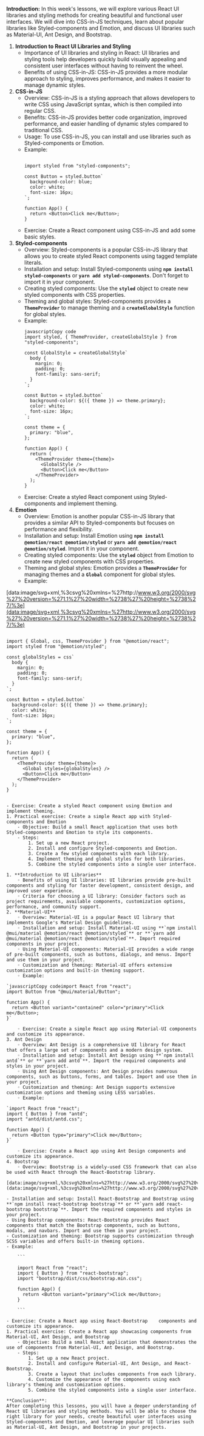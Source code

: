 **Introduction:**
In this week's lessons, we will explore various React UI libraries and styling methods for creating beautiful and functional user interfaces. We will dive into CSS-in-JS techniques, learn about popular libraries like Styled-components and Emotion, and discuss UI libraries such as Material-UI, Ant Design, and Bootstrap.

1. **Introduction to React UI Libraries and Styling**
   - Importance of UI libraries and styling in React: UI libraries and styling tools help developers quickly build visually appealing and consistent user interfaces without having to reinvent the wheel.
   - Benefits of using CSS-in-JS: CSS-in-JS provides a more modular approach to styling, improves performance, and makes it easier to manage dynamic styles.
2. **CSS-in-JS**
   - Overview: CSS-in-JS is a styling approach that allows developers to write CSS using JavaScript syntax, which is then compiled into regular CSS.
   - Benefits: CSS-in-JS provides better code organization, improved performance, and easier handling of dynamic styles compared to traditional CSS.
   - Usage: To use CSS-in-JS, you can install and use libraries such as Styled-components or Emotion.
   - Example:
     ```

     import styled from "styled-components";

     const Button = styled.button`
       background-color: blue;
       color: white;
       font-size: 16px;
     `;

     function App() {
       return <Button>Click me</Button>;
     }

     ```
   - Exercise: Create a React component using CSS-in-JS and add some basic styles.
3. **Styled-components**
   - Overview: Styled-components is a popular CSS-in-JS library that allows you to create styled React components using tagged template literals.
   - Installation and setup: Install Styled-components using **`npm install styled-components`** or **`yarn add styled-components`**. Don't forget to import it in your component.
   - Creating styled components: Use the **`styled`** object to create new styled components with CSS properties.
   - Theming and global styles: Styled-components provides a **`ThemeProvider`** to manage theming and a **`createGlobalStyle`** function for global styles.
   - Example:
     ```
     javascriptCopy code
     import styled, { ThemeProvider, createGlobalStyle } from "styled-components";

     const GlobalStyle = createGlobalStyle`
       body {
         margin: 0;
         padding: 0;
         font-family: sans-serif;
       }
     `;

     const Button = styled.button`
       background-color: ${({ theme }) => theme.primary};
       color: white;
       font-size: 16px;
     `;

     const theme = {
       primary: "blue",
     };

     function App() {
       return (
         <ThemeProvider theme={theme}>
           <GlobalStyle />
           <Button>Click me</Button>
         </ThemeProvider>
       );
     }

     ```
   - Exercise: Create a styled React component using Styled-components and implement theming.
4. **Emotion**
   - Overview: Emotion is another popular CSS-in-JS library that provides a similar API to Styled-components but focuses on performance and flexibility.
   - Installation and setup: Install Emotion using **`npm install @emotion/react @emotion/styled`** or **`yarn add @emotion/react @emotion/styled`**. Import it in your component.
   - Creating styled components: Use the **`styled`** object from Emotion to create new styled components with CSS properties.
   - Theming and global styles: Emotion provides a **`ThemeProvider`** for managing themes and a **`Global`** component for global styles.
   - Example:

[data:image/svg+xml,%3csvg%20xmlns=%27http://www.w3.org/2000/svg%27%20version=%271.1%27%20width=%2738%27%20height=%2738%27/%3e](data:image/svg+xml,%3csvg%20xmlns=%27http://www.w3.org/2000/svg%27%20version=%271.1%27%20width=%2738%27%20height=%2738%27/%3e)

```

import { Global, css, ThemeProvider } from "@emotion/react";
import styled from "@emotion/styled";

const globalStyles = css`
  body {
    margin: 0;
    padding: 0;
    font-family: sans-serif;
  }
`;

const Button = styled.button`
  background-color: ${({ theme }) => theme.primary};
  color: white;
  font-size: 16px;
`;

const theme = {
  primary: "blue",
};

function App() {
  return (
    <ThemeProvider theme={theme}>
      <Global styles={globalStyles} />
      <Button>Click me</Button>
    </ThemeProvider>
  );
}
```

````

- Exercise: Create a styled React component using Emotion and implement theming.
1. Practical exercise: Create a simple React app with Styled-components and Emotion
    - Objective: Build a small React application that uses both Styled-components and Emotion to style its components.
    - Steps:
        1. Set up a new React project.
        2. Install and configure Styled-components and Emotion.
        3. Create a few styled components with each library.
        4. Implement theming and global styles for both libraries.
        5. Combine the styled components into a single user interface.

1. **Introduction to UI Libraries**
    ◦ Benefits of using UI libraries: UI libraries provide pre-built components and styling for faster development, consistent design, and improved user experience.
    ◦ Criteria for choosing a UI library: Consider factors such as project requirements, available components, customization options, performance, and community support.
2. **Material-UI**
    ◦ Overview: Material-UI is a popular React UI library that implements Google's Material Design guidelines.
    ◦ Installation and setup: Install Material-UI using **`npm install @mui/material @emotion/react @emotion/styled`** or **`yarn add @mui/material @emotion/react @emotion/styled`**. Import required components in your project.
    ◦ Using Material-UI components: Material-UI provides a wide range of pre-built components, such as buttons, dialogs, and menus. Import and use them in your project.
    ◦ Customization and theming: Material-UI offers extensive customization options and built-in theming support.
    ◦ Example:

`javascriptCopy codeimport React from "react";
import Button from "@mui/material/Button";

function App() {
  return <Button variant="contained" color="primary">Click me</Button>;
}`

    ◦ Exercise: Create a simple React app using Material-UI components and customize its appearance.
3. Ant Design
    ◦ Overview: Ant Design is a comprehensive UI library for React that offers a large set of components and a modern design system.
    ◦ Installation and setup: Install Ant Design using **`npm install antd`** or **`yarn add antd`**. Import the required components and styles in your project.
    ◦ Using Ant Design components: Ant Design provides numerous components, such as buttons, forms, and tables. Import and use them in your project.
    ◦ Customization and theming: Ant Design supports extensive customization options and theming using LESS variables.
    ◦ Example:

`import React from "react";
import { Button } from "antd";
import "antd/dist/antd.css";

function App() {
  return <Button type="primary">Click me</Button>;
}`

    ◦ Exercise: Create a React app using Ant Design components and customize its appearance.
4. Bootstrap
    ◦ Overview: Bootstrap is a widely-used CSS framework that can also be used with React through the React-Bootstrap library.

[data:image/svg+xml,%3csvg%20xmlns=%27http://www.w3.org/2000/svg%27%20version=%271.1%27%20width=%2738%27%20height=%2738%27/%3e](data:image/svg+xml,%3csvg%20xmlns=%27http://www.w3.org/2000/svg%27%20version=%271.1%27%20width=%2738%27%20height=%2738%27/%3e)

- Installation and setup: Install React-Bootstrap and Bootstrap using **`npm install react-bootstrap bootstrap`** or **`yarn add react-bootstrap bootstrap`**. Import the required components and styles in your project.
- Using Bootstrap components: React-Bootstrap provides React components that match the Bootstrap components, such as buttons, modals, and navbars. Import and use them in your project.
- Customization and theming: Bootstrap supports customization through SCSS variables and offers built-in theming options.
- Example:

    ```

    import React from "react";
    import { Button } from "react-bootstrap";
    import "bootstrap/dist/css/bootstrap.min.css";

    function App() {
      return <Button variant="primary">Click me</Button>;
    }

    ```

- Exercise: Create a React app using React-Bootstrap    components and customize its appearance.
1. Practical exercise: Create a React app showcasing components from Material-UI, Ant Design, and Bootstrap
    - Objective: Build a small React application that demonstrates the use of components from Material-UI, Ant Design, and Bootstrap.
    - Steps:
        1. Set up a new React project.
        2. Install and configure Material-UI, Ant Design, and React-Bootstrap.
        3. Create a layout that includes components from each library.
        4. Customize the appearance of the components using each library's theming and customization options.
        5. Combine the styled components into a single user interface.

**Conclusion**:
After completing this lessons, you will have a deeper understanding of React UI libraries and styling methods. You will be able to choose the right library for your needs, create beautiful user interfaces using Styled-components and Emotion, and leverage popular UI libraries such as Material-UI, Ant Design, and Bootstrap in your projects.
````
